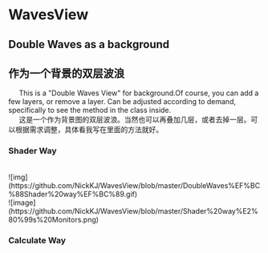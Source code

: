 # WavesView
## Double Waves as a background<br>
## 作为一个背景的双层波浪<br>
&ensp;&ensp;&ensp;This is a "Double Waves View" for background.Of course, you can add a few layers, or remove a layer. 
Can be adjusted according to demand, specifically to see the method in the class inside.<br>
&ensp;&ensp;&ensp;这是一个作为背景图的双层波浪。当然也可以再叠加几层，或者去掉一层。可以根据需求调整，具体看我写在里面的方法就好。<br>

### Shader Way <br>
<br>
![img](https://github.com/NickKJ/WavesView/blob/master/DoubleWaves%EF%BC%88Shader%20way%EF%BC%89.gif)
<br>
![image](https://github.com/NickKJ/WavesView/blob/master/Shader%20way%E2%80%99s%20Monitors.png)
<br>

### Calculate Way

